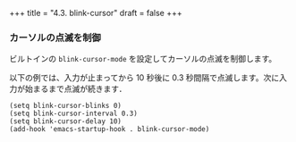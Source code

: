 +++
title = "4.3. blink-cursor"
draft = false
+++
### カーソルの点滅を制御
ビルトインの `blink-cursor-mode` を設定してカーソルの点滅を制御します。

以下の例では、入力が止まってから 10 秒後に 0.3 秒間隔で点滅します。次に入力が始まるまで点滅が続きます．

```elisp
(setq blink-cursor-blinks 0)
(setq blink-cursor-interval 0.3)
(setq blink-cursor-delay 10)
(add-hook 'emacs-startup-hook . blink-cursor-mode)
```
